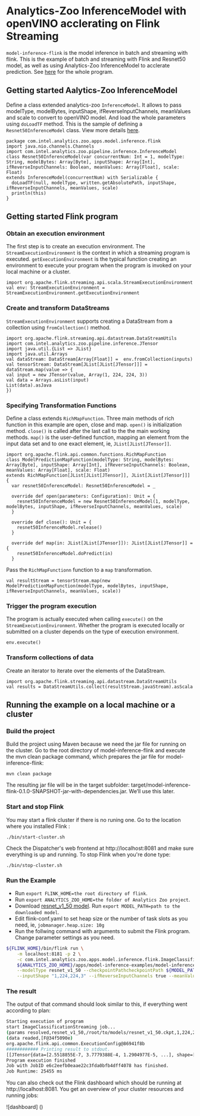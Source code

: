 # Analytics-Zoo InferenceModel with openVINO acclerating  on Flink Streaming 

`model-inference-flink` is the model inference in batch and streaming with flink. This is the example of batch and streaming with Flink and Resnet50 model, as well as using Analytics-Zoo InferenceModel to acclerate prediction. See [here](https://github.com/glorysdj/analytics-zoo/blob/imflink2/apps/model-inference-examples/model-inference-flink/src/main/scala/com/intel/analytics/zoo/apps/model/inference/flink/ImageClassificationStreaming.scala) for the whole program.

## Getting started Aalytics-Zoo InferenceModel
Define a class extended analytics-zoo `InferenceModel`. It allows to pass modelType, modelBytes, inputShape, ifReverseInputChannels, meanValues and scale to convert to openVINO model. And load the whole parameters using `doLoadTF` method.
This is the sample of defining a `Resnet50InferenceModel` class. View more details [here](https://github.com/glorysdj/analytics-zoo/blob/imflink2/apps/model-inference-examples/model-inference-flink/src/main/scala/com/intel/analytics/zoo/apps/model/inference/flink/Resnet50InferenceModel.scala).
```
package com.intel.analytics.zoo.apps.model.inference.flink
import java.nio.channels.Channels
import com.intel.analytics.zoo.pipeline.inference.InferenceModel
class Resnet50InferenceModel(var concurrentNum: Int = 1, modelType: String, modelBytes: Array[Byte], inputShape: Array[Int], ifReverseInputChannels: Boolean, meanValues: Array[Float], scale: Float) 
extends InferenceModel(concurrentNum) with Serializable {
  doLoadTF(null, modelType, written.getAbsolutePath, inputShape, ifReverseInputChannels, meanValues, scale)
  println(this)
}
```
 
## Getting started Flink program

### Obtain an execution environment 
The first step is to create an execution environment. The `StreamExecutionEnvironment` is the context in which a streaming program is executed. `getExecutionEnvironment` is the typical function creating an environment to execute your program when the program is invoked on your local machine or a cluster.
```
import org.apache.flink.streaming.api.scala.StreamExecutionEnvironment
val env: StreamExecutionEnvironment = StreamExecutionEnvironment.getExecutionEnvironment
```
### Create and transform DataStreams
`StreamExecutionEnvironment` supports creating a DataStream from a collection using `fromCollection()` method. 
```
import org.apache.flink.streaming.api.datastream.DataStreamUtils
import com.intel.analytics.zoo.pipeline.inference.JTensor
import java.util.{List => JList}
import java.util.Arrays
val dataStream: DataStream[Array[Float]] =  env.fromCollection(inputs)
val tensorStream: DataStream[JList[JList[JTensor]]] = dataStream.map(value => {
val input = new JTensor(value, Array(1, 224, 224, 3))
val data = Arrays.asList(input)
List(data).asJava
})
```
### Specifying Transformation Functions
Define a class extends `RichMapFunction`. Three main methods of rich function in this example are open, close and map. `open()` is initialization method. `close()` is called after the last call to the the main working methods. `map()` is the user-defined function, mapping an element from the input data set and to one exact element, ie, `JList[JList[JTensor]]`.
```
import org.apache.flink.api.common.functions.RichMapFunction
class ModelPredictionMapFunction(modelType: String, modelBytes: Array[Byte], inputShape: Array[Int], ifReverseInputChannels: Boolean, meanValues: Array[Float], scale: Float) 
extends RichMapFunction[JList[JList[JTensor]], JList[JList[JTensor]]] {
  var resnet50InferenceModel: Resnet50InferenceModel = _

  override def open(parameters: Configuration): Unit = {
    resnet50InferenceModel = new Resnet50InferenceModel(1, modelType, modelBytes, inputShape, ifReverseInputChannels, meanValues, scale)
  }

  override def close(): Unit = {
    resnet50InferenceModel.release()
  }

  override def map(in: JList[JList[JTensor]]): JList[JList[JTensor]] = {
    resnet50InferenceModel.doPredict(in)
  }
``` 
Pass the `RichMapFunctionn` function to a `map` transformation.
```
val resultStream = tensorStream.map(new ModelPredictionMapFunction(modelType, modelBytes, inputShape, ifReverseInputChannels, meanValues, scale))
``` 
### Trigger the program execution 
The program is actually executed when calling `execute()` on the `StreamExecutionEnvironment`. Whether the program is executed locally or submitted on a cluster depends on the type of execution environment.
```
env.execute()
```
### Transform collections of data
Create an iterator to iterate over the elements of the DataStream.
```
import org.apache.flink.streaming.api.datastream.DataStreamUtils
val results = DataStreamUtils.collect(resultStream.javaStream).asScala
```

## Running the example on a local machine or a cluster
### Build the project
Build the project using Maven because we need the jar file for running on the cluster. Go to the root directory of model-inference-flink and execute the mvn clean package command, which prepares the jar file for model-inference-flink:
```
mvn clean package
```
The resulting jar file will be in the target subfolder: target/model-inference-flink-0.1.0-SNAPSHOT-jar-with-dependencies.jar. We’ll use this later.

### Start and stop Flink
You may start a flink cluster if there is no runing one. Go to the location where you installed Flink :
```
./bin/start-cluster.sh
```
Check the Dispatcher's web frontend at http://localhost:8081 and make sure everything is up and running.
To stop Flink when you're done type:
```
./bin/stop-cluster.sh
```

### Run the Example
* Run `export FLINK_HOME=the root directory of flink`.
* Run `export ANALYTICS_ZOO_HOME=the folder of Analytics Zoo project`.
* Download [resnet_v1_50 model](http://download.tensorflow.org/models/resnet_v1_50_2016_08_28.tar.gz). Run `export MODEL_PATH=path to the downloaded model`.
* Edit flink-conf.yaml to set heap size or the number of task slots as you need, ie,  `jobmanager.heap.size: 10g`
* Run the follwing command with arguments to submit the Flink program. Change parameter settings as you need.

```bash
${FLINK_HOME}/bin/flink run \
    -m localhost:8181 -p 2 \
    -c com.intel.analytics.zoo.apps.model.inference.flink.ImageClassificationStreaming  \
    ${ANALYTICS_ZOO_HOME}/apps/model-inference-examples/model-inference-flink/target/model-inference-flink-0.1.0-SNAPSHOT-jar-with-dependencies.jar  \
    --modelType resnet_v1_50 --checkpointPathcheckpointPath ${MODEL_PATH}  \
    --inputShape "1,224,224,3" --ifReverseInputChannels true --meanValues "123.68,116.78,103.94" --scale 1
```
### The result
The output of that command should look similar to this, if everything went according to plan:
```bash
Starting execution of program
start ImageClassificationStreaming job...
(params resolved,resnet_v1_50,/root/to/models/resnet_v1_50.ckpt,1,224,224,3,true,123.68,116.78,103.94,1.0)
(data readed,[F@34f5090e)
org.apache.flink.api.common.ExecutionConfig@86941f8b
############ Printing result to stdout.
[[JTensor{data=[2.5518855E-7, 3.7779388E-4, 1.2904977E-5, ...], shape=[1, 1000]}]]
Program execution finished
Job with JobID e6c2eefb0eaae22c3fda0bfb4dff4078 has finished.
Job Runtime: 25455 ms
```
You can also check out the Flink dashboard which should be running at http://localhost:8081. You get an overview of your cluster resources and running jobs:

![dashboard] ()


